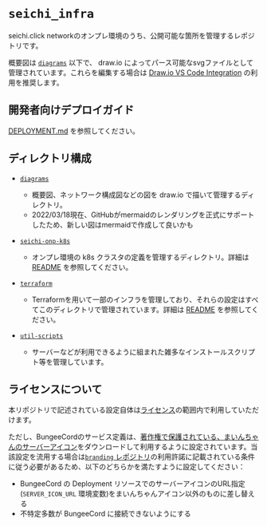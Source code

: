 # `seichi_infra`

seichi.click networkのオンプレ環境のうち、公開可能な箇所を管理するレポジトリです。

概要図は [`diagrams`](./diagrams) 以下で、 draw.io によってパース可能なsvgファイルとして管理されています。これらを編集する場合は [Draw.io VS Code Integration](https://github.com/hediet/vscode-drawio) の利用を推奨します。

## 開発者向けデプロイガイド

[DEPLOYMENT.md](./DEPLOYMENT.md) を参照してください。

## ディレクトリ構成

 - [`diagrams`](./diagrams/)
   - 概要図、ネットワーク構成図などの図を draw.io で描いて管理するディレクトリ。
   - 2022/03/18現在、GitHubがmermaidのレンダリングを正式にサポートしたため、新しい図はmermaidで作成して良いかも
 
 - [`seichi-onp-k8s`](./seichi-onp-k8s/)
   - オンプレ環境の k8s クラスタの定義を管理するディレクトリ。詳細は [README](./seichi-onp-k8s/README.md) を参照してください。

 - [`terraform`](./terraform/)
   - Terraformを用いて一部のインフラを管理しており、それらの設定はすべてこのディレクトリで管理されています。詳細は [README](./terraform/README.md) を参照してください。

 - [`util-scripts`](./util-scripts/)
   - サーバーなどが利用できるように組まれた雑多なインストールスクリプト等を管理しています。

## ライセンスについて

本リポジトリで記述されている設定自体は[ライセンス](./LICENSE.md)の範囲内で利用していただけます。

ただし、BungeeCordのサービス定義は、[著作権で保護されている、まいんちゃんのサーバーアイコン](https://github.com/GiganticMinecraft/branding)をダウンロードして利用するように設定されています。当該設定を流用する場合は[`branding` レポジトリ](https://github.com/GiganticMinecraft/branding)の利用許諾に記載されている条件に従う必要があるため、以下のどちらかを満たすように設定してください：
 - BungeeCord の Deployment リソースでのサーバーアイコンのURL指定(`SERVER_ICON_URL` 環境変数)をまいんちゃんアイコン以外のものに差し替える
 - 不特定多数が BungeeCord に接続できないようにする
